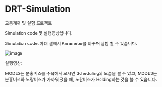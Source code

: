 # DRT-Simulation
교통계획 및 실험 프로젝트

Simulation code 및 실행영상입니다.

Simulation code: 아래 셀에서 Parameter를 바꾸며 실험 할 수 있습니다.

![image](https://github.com/user-attachments/assets/ce098155-563d-4e7f-87e5-6f3d2e6c0ec2)

실행영상:

MODE2는 분홍버스를 주목해서 보시면 Scheduling의 모습을 볼 수 있고,
MODE3는 분홍버스와 노랑버스가 가까워 졌을 때, 노란버스가 Holding하는 것을 볼 수 있습니다. 
